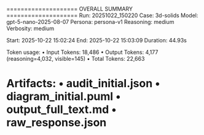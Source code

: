 
==================== OVERALL SUMMARY ====================
Run: 20251022_150220
Case: 3d-solids
Model: gpt-5-nano-2025-08-07
Persona: persona-v1
Reasoning: medium
Verbosity: medium

Start: 2025-10-22 15:02:24
End:   2025-10-22 15:03:09
Duration: 44.93s

Token usage:
  • Input Tokens: 18,486
  • Output Tokens: 4,177 (reasoning=4,032, visible=145)
  • Total Tokens: 22,663

Artifacts:
  • audit_initial.json
  • diagram_initial.puml
  • output_full_text.md
  • raw_response.json
========================================================
